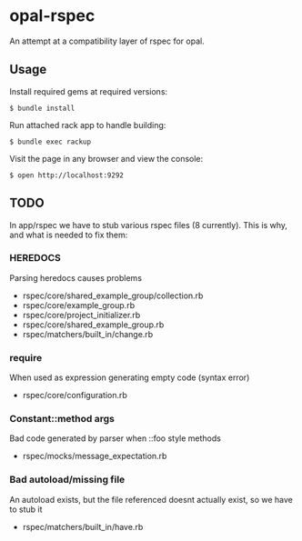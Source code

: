 # opal-rspec

An attempt at a compatibility layer of rspec for opal.

## Usage

Install required gems at required versions:

    $ bundle install

Run attached rack app to handle building:

    $ bundle exec rackup

Visit the page in any browser and view the console:

    $ open http://localhost:9292

## TODO

In app/rspec we have to stub various rspec files (8 currently). This is why,
and what is needed to fix them:

### HEREDOCS

Parsing heredocs causes problems

* rspec/core/shared_example_group/collection.rb
* rspec/core/example_group.rb
* rspec/core/project_initializer.rb
* rspec/core/shared_example_group.rb
* rspec/matchers/built_in/change.rb

### require

When used as expression generating empty code (syntax error)

* rspec/core/configuration.rb

### Constant::method args

Bad code generated by parser when ::foo style methods

* rspec/mocks/message_expectation.rb

### Bad autoload/missing file

An autoload exists, but the file referenced doesnt actually exist, so we
have to stub it

* rspec/matchers/built_in/have.rb
